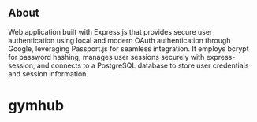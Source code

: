 ## About
Web application built with Express.js that provides secure user authentication using local and modern OAuth authentication through Google, leveraging Passport.js for seamless integration.
It employs bcrypt for password hashing, manages user sessions securely with express-session, and connects to a PostgreSQL database to store user credentials and session information.



# gymhub
